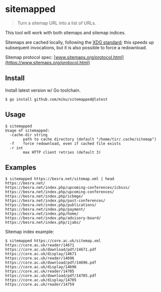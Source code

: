 # sitemapped

> Turn a sitemap URL into a list of URLs.

This tool will work with both sitemaps and sitemap indices.

Sitemaps are cached locally, following the [XDG
standard](https://wiki.archlinux.org/title/XDG_Base_Directory); this speeds up
subsequent invocations, but it is also possible to force a redownload.

Sitemap protocol spec: [www.sitemaps.org/protocol.html](https://www.sitemaps.org/protocol.html)

## Install

Install latest version w/ Go toolchain.

```
$ go install github.com/miku/sitemapped@latest
```

## Usage

```
$ sitemapped
Usage of sitemapped:
  -cache-dir string
        path to cache directory (default "/home/tir/.cache/sitemap")
  -f    force redownload, even if cached file exists
  -r int
        max HTTP client retries (default 3)
```

## Examples

```
$ sitemapped https://besra.net/sitemap.xml | head
https://besra.net/
https://besra.net/index.php/upcoming-conferences/icbsss/
https://besra.net/index.php/upcoming-conferences/
https://besra.net/index.php/icbmge/
https://besra.net/index.php/past-conferences/
https://besra.net/index.php/publications/
https://besra.net/index.php/payment/
https://besra.net/index.php/home/
https://besra.net/index.php/advisory-board/
https://besra.net/index.php/ijabs/
```

Sitemap index example:

```
$ sitemapped https://core.ac.uk/sitemap.xml
https://core.ac.uk/reader/14671
https://core.ac.uk/download/pdf/14671.pdf
https://core.ac.uk/display/14671
https://core.ac.uk/reader/14696
https://core.ac.uk/download/pdf/14696.pdf
https://core.ac.uk/display/14696
https://core.ac.uk/reader/14705
https://core.ac.uk/download/pdf/14705.pdf
https://core.ac.uk/display/14705
https://core.ac.uk/reader/14759
```
